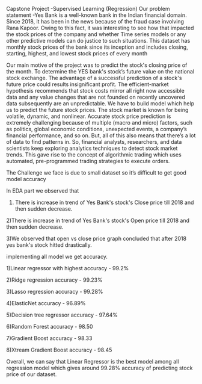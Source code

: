 Capstone Project -Supervised Learning (Regression)
Our problem statement -Yes Bank is a well-known bank in the Indian financial domain. Since 2018, it has been in the news because of the fraud case involving Rana Kapoor. Owing to this fact, it was interesting to see how that impacted the stock prices of the company and whether Time series models or any other predictive models can do justice to such situations. This dataset has monthly stock prices of the bank since its inception and includes closing, starting, highest, and lowest stock prices of every month

Our main motive of the project was to predict the stock's closing price of the month. To determine the YES bank's stock’s future value on the national stock exchange. The advantage of a successful prediction of a stock's future price could results insignificant profit. The efficient-market hypothesis recommends that stock costs mirror all right now accessible data and any value changes that are not founded on recently uncovered data subsequently are an unpredictable. We have to build model which help us to predict the future stock prices.
The stock market is known for being volatile, dynamic, and nonlinear. Accurate stock price prediction is extremely challenging because of multiple (macro and micro) factors, such as politics, global economic conditions, unexpected events, a company’s financial performance, and so on. But, all of this also means that there’s a lot of data to find patterns in. So, financial analysts, researchers, and data scientists keep exploring analytics techniques to detect stock market trends. This gave rise to the concept of algorithmic trading which uses automated, pre-programmed trading strategies to execute orders.

The Challenge we face is due to small dataset so it’s difficult to get good model accuracy

In EDA part we observed that

1) There is increase in trend of Yes Bank's stock's Close price till 2018 and then sudden decrease.

2)There is increase in trend of Yes Bank's stock's Open price till 2018 and then sudden decrease.

3)We observed that open vs close price graph concluded that after 2018 yes bank's stock hitted drastically.

implementing all model we get accuracy.

1)Linear regressor with highest accuracy - 99.2%

2)Ridge regression accuracy - 99.23%

3)Lasso regression accuracy - 99.28%

4)ElasticNet accuracy - 96.89%

5)Decision tree regressor accuracy - 97.64%

6)Random Forest accuracy - 98.50

7)Gradient Boost accuracy - 98.33

8)Xtream Gradient Boost accuracy - 98.45

Overall, we can say that Linear Regressor is the best model among all regression model which gives around 99.28% accuracy of predicting stock price of our dataset.
